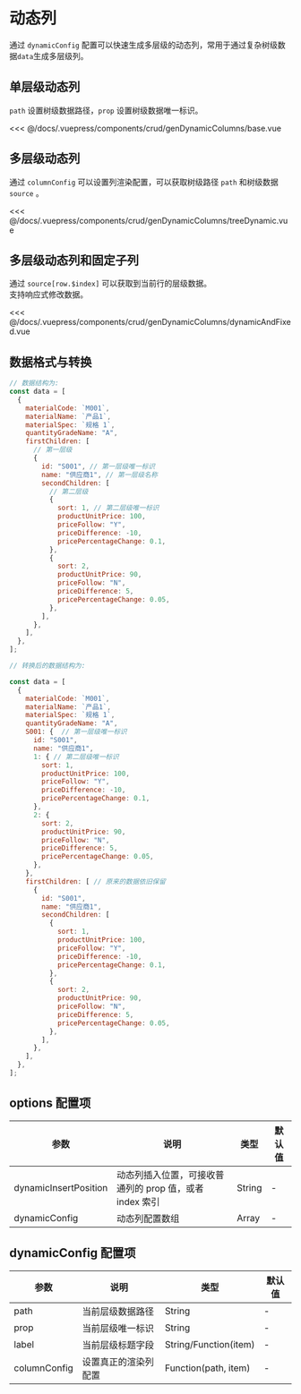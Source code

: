 # 动态列

通过 `dynamicConfig` 配置可以快速生成多层级的动态列，常用于通过复杂树级数据`data`生成多层级列。

## 单层级动态列

`path` 设置树级数据路径，`prop` 设置树级数据唯一标识。

<ClientOnly></ClientOnly>
<common-code-format>
<crud-genDynamicColumns-base slot="source"></crud-genDynamicColumns-base>

<<< @/docs/.vuepress/components/crud/genDynamicColumns/base.vue
</common-code-format>
</ClientOnly>

## 多层级动态列

通过 `columnConfig` 可以设置列渲染配置，可以获取树级路径 `path` 和树级数据 `source` 。

<ClientOnly>
<common-code-format>
<crud-genDynamicColumns-treeDynamic slot="source"></crud-genDynamicColumns-treeDynamic>

<<< @/docs/.vuepress/components/crud/genDynamicColumns/treeDynamic.vue
</common-code-format>
</ClientOnly>

## 多层级动态列和固定子列

通过 `source[row.$index]` 可以获取到当前行的层级数据。 </br>
支持响应式修改数据。

<ClientOnly>
<common-code-format>
<crud-genDynamicColumns-dynamicAndFixed slot="source"></crud-genDynamicColumns-dynamicAndFixed>

<<< @/docs/.vuepress/components/crud/genDynamicColumns/dynamicAndFixed.vue
</common-code-format>
</ClientOnly>

## 数据格式与转换

```js
// 数据结构为: 
const data = [
  {
    materialCode: `M001`,
    materialName: `产品1`,
    materialSpec: `规格 1`,
    quantityGradeName: "A",
    firstChildren: [
      // 第一层级
      {
        id: "S001", // 第一层级唯一标识
        name: "供应商1", // 第一层级名称
        secondChildren: [
          // 第二层级
          {
            sort: 1, // 第二层级唯一标识
            productUnitPrice: 100,
            priceFollow: "Y",
            priceDifference: -10,
            pricePercentageChange: 0.1,
          },
          {
            sort: 2,
            productUnitPrice: 90,
            priceFollow: "N",
            priceDifference: 5,
            pricePercentageChange: 0.05,
          },
        ],
      },
    ],
  },
];

// 转换后的数据结构为:

const data = [
  {
    materialCode: `M001`,
    materialName: `产品1`,
    materialSpec: `规格 1`,
    quantityGradeName: "A",
    S001: {  // 第一层级唯一标识
      id: "S001",
      name: "供应商1",
      1: { // 第二层级唯一标识
        sort: 1,
        productUnitPrice: 100,
        priceFollow: "Y",
        priceDifference: -10,
        pricePercentageChange: 0.1,
      },
      2: {
        sort: 2,
        productUnitPrice: 90,
        priceFollow: "N",
        priceDifference: 5,
        pricePercentageChange: 0.05,
      },
    },
    firstChildren: [ // 原来的数据依旧保留
      {
        id: "S001",
        name: "供应商1",
        secondChildren: [
          {
            sort: 1,
            productUnitPrice: 100,
            priceFollow: "Y",
            priceDifference: -10,
            pricePercentageChange: 0.1,
          },
          {
            sort: 2,
            productUnitPrice: 90,
            priceFollow: "N",
            priceDifference: 5,
            pricePercentageChange: 0.05,
          },
        ],
      },
    ],
  },
];
```

## options 配置项

| 参数                  | 说明                                                    | 类型   | 默认值 |
| --------------------- | ------------------------------------------------------- | ------ | ------ |
| dynamicInsertPosition | 动态列插入位置，可接收普通列的 prop 值，或者 index 索引 | String | -      |
| dynamicConfig         | 动态列配置数组                                          | Array  | -      |

## dynamicConfig 配置项

| 参数         | 说明                 | 类型                  | 默认值 |
| ------------ | -------------------- | --------------------- | ------ |
| path         | 当前层级数据路径     | String                | -      |
| prop         | 当前层级唯一标识     | String                | -      |
| label        | 当前层级标题字段     | String/Function(item) | -      |
| columnConfig | 设置真正的渲染列配置 | Function(path, item)  | -      |
